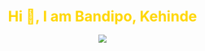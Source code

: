 <h1 style= "color:gold" align="center">Hi 👋, I am Bandipo, Kehinde</h1>
<p  align="center" >
<a  href="https://github.com/KBandipo/readme-typing-svg"><img src="https://readme-typing-svg.herokuapp.com?lines=Hey! Welcome+to+my+ profile;I'm+a+Frontend+Software+Developer"></a>

</p>
